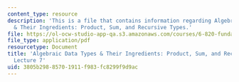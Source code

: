 ```yaml
---
content_type: resource
description: 'This is a file that contains information regarding Algebraic Data Types
  & Their Ingredients: Product, Sum, and Recursive Types.'
file: https://ol-ocw-studio-app-qa.s3.amazonaws.com/courses/6-820-fundamentals-of-program-analysis-fall-2015/3805b29885701911f983fc8299f9d9ac_MIT6_820F15_L07.pdf
file_type: application/pdf
resourcetype: Document
title: 'Algebraic Data Types & Their Ingredients: Product, Sum, and Recursive Types,
  Lecture 7'
uid: 3805b298-8570-1911-f983-fc8299f9d9ac
---
```

